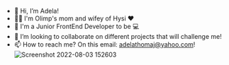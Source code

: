 - 👋 Hi, I’m Adela!
- 👶🏻 I'm Olimp's mom and wifey of Hysi ♥️
- 🌱 I'm a Junior FrontEnd Developer to be 💻
- 💞️ I’m looking to collaborate on different projects that will challenge me!
- 📫 How to reach me? On this email: adelathomaj@yahoo.com!![Screenshot 2022-08-03 152603](https://user-images.githubusercontent.com/87237785/182686269-90474001-2d87-45b0-94ed-083c7cda598f.png)
